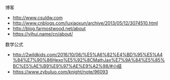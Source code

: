 博客
* http://www.csuldw.com
* http://www.cnblogs.com/luxiaoxun/archive/2013/05/12/3074510.html
* http://blog.farmostwood.net/about
* https://yihui.name/cn/about/

数学公式
* http://2wildkids.com/2016/10/06/%E5%A6%82%E4%BD%95%E5%A4%84%E7%90%86Hexo%E5%92%8CMathJax%E7%9A%84%E5%85%BC%E5%AE%B9%E9%97%AE%E9%A2%98/#小结
* https://www.zybuluo.com/knight/note/96093

